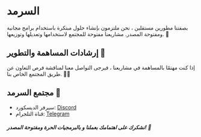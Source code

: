# السرمد

بصفتنا مطورين مستقلين ، نحن ملتزمون بإنشاء حلول مبتكرة باستخدام برامج مجانية ومفتوحة المصدر. مشاريعنا مفتوحة للمجتمع لاستخدامها وتعديلها وتوزيعها. 🤝

## إرشادات المساهمة والتطوير 🤝

إذا كنت مهتمًا بالمساهمة في مشاريعنا ، فيرجى التواصل معنا لمناقشة فرص التعاون عن طريق المجتمع الخاص بنا. 🤝💡

## مجتمع السرمد 🔗

- سيرفر الديسكورد: [Discord](https://discord.gg/G5hHuTXZnJ)
- قناة التلجرام: [Telegram](https://discord.gg/G5hHuTXZnJ)

##### نشكرك على اهتمامك بعملنا و بالبرمجيات الحرة ومفتوحة المصدر! 🙏

